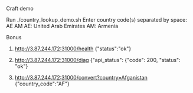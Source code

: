 Craft demo

Run ./country_lookup_demo.sh 
Enter country code(s) separated by space: AE AM
AE: United Arab Emirates
AM: Armenia



Bonus

1. http://3.87.244.172:31000/health
   {"status":"ok"}
   
3. http://3.87.244.172:31000/diag
   {"api_status": {"code": 200, "status": "ok"}
   
5. http://3.87.244.172:31000/convert?country=Afganistan
  {"country_code":"AF"}



